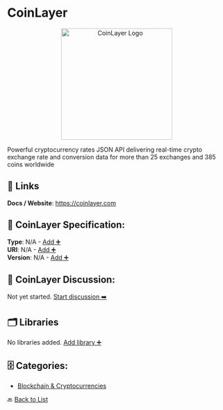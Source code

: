 # CoinLayer
<p align="center">
    <img width="256" src="https://raw.githubusercontent.com/apis-list/apis-list/main/apis/coinlayer/logo_256x256.png" alt="CoinLayer Logo"/>
</p>
Powerful cryptocurrency rates JSON API delivering real-time crypto exchange rate and conversion data for more than 25 exchanges and 385 coins worldwide

##  🔗 Links
**Docs / Website**: https://coinlayer.com

## 🧬 CoinLayer Specification:
**Type**: N/A - [Add ➕](https://github.com/apis-list/apis-list/edit/main/apis.yaml#L3703)  
**URI**: N/A - [Add ➕](https://github.com/apis-list/apis-list/edit/main/apis.yaml#L3703)  
**Version**: N/A - [Add ➕](https://github.com/apis-list/apis-list/edit/main/apis.yaml#L3703)

## 💬 CoinLayer Discussion:
Not yet started. [Start discussion ➡️](https://github.com/apis-list/apis-list/discussions/new)

## 🗂️ Libraries

No libraries added. [Add library ➕](https://github.com/apis-list/apis-list/edit/main/apis.yaml#L3703)    


## 🗄️ Categories:
- [Blockchain & Cryptocurrencies](https://github.com/apis-list/apis-list#blockchain--cryptocurrencies-)

🔙  [Back to List](https://github.com/apis-list/apis-list)
